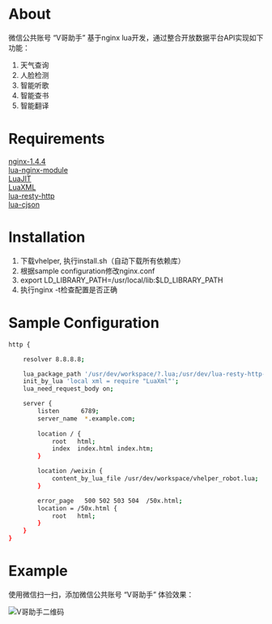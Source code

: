 About
====

微信公共账号 “V哥助手” 基于nginx lua开发，通过整合开放数据平台API实现如下功能：

1. 天气查询
2. 人脸检测
3. 智能听歌
4. 智能查书
5. 智能翻译


Requirements
====
[nginx-1.4.4](http://nginx.org/)  
[lua-nginx-module](https://github.com/chaoslawful/lua-nginx-module)  
[LuaJIT](http://luajit.org)  
[LuaXML](http://viremo.eludi.net/LuaXML)  
[lua-resty-http](https://github.com/pintsized/lua-resty-http/)  
[lua-cjson](http://www.kyne.com.au/~mark/)


Installation
====
1. 下载vhelper, 执行install.sh（自动下载所有依赖库）
2. 根据sample configuration修改nginx.conf
3. export LD_LIBRARY_PATH=/usr/local/lib:$LD_LIBRARY_PATH
4. 执行nginx -t检查配置是否正确

Sample Configuration
====
```bash
http {

    resolver 8.8.8.8;

    lua_package_path '/usr/dev/workspace/?.lua;/usr/dev/lua-resty-http-0.02/lib/?.lua;/usr/dev/LuaXML/?.lua;;';
    init_by_lua 'local xml = require "LuaXml"';
    lua_need_request_body on;

    server {
        listen      6789;
        server_name  *.example.com;
        
        location / {
            root   html;
            index  index.html index.htm;
        }

        location /weixin {
            content_by_lua_file /usr/dev/workspace/vhelper_robot.lua;
        }

        error_page   500 502 503 504  /50x.html;
        location = /50x.html {
            root   html;
        }
    }
}
```


Example
====
使用微信扫一扫，添加微信公共账号 “V哥助手” 体验效果：

![V哥助手二维码](http://www.agile6v.com/image_weixin/vhelper.jpg)
